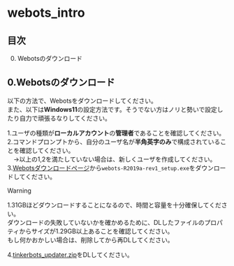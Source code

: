 # webots_intro



## 目次

0. Webotsのダウンロード
<!-- ロボットの仕組みの学習&ロボットシミュレータのセットアップ
モータの仕組みの学習、モータの演習
センサの仕組みの学習、センサの演習
かしこい動作のプログラミング演習
オリジナルロボットの設計・制作・プログラミング
オリジナルロボットの試験・調整 -->


## 0.Webotsのダウンロード

以下の方法で、Webotsをダウンロードしてください。  
また、以下は**Windows11**の設定方法です。そうでない方はノリと勢いで設定したり自力で頑張るなりしてください。

1.ユーザの種類が**ローカルアカウント**の**管理者**であることを確認してください。  
2.コマンドプロンプトから、自分のユーザ名が**半角英字のみ**で構成されていることを確認してください。  
　→以上の1,2を満たしていない場合は、新しくユーザを作成してください。  
3.[Webotsダウンロードページ](https://github.com/cyberbotics/webots/releases/tag/R2019a-rev1)から`webots-R2019a-rev1_setup.exe`をダウンロードしてください。

> [!WARNING]
> 1.31GBほどダウンロードすることになるので、時間と容量を十分確保してください。  
> ダウンロードの失敗していないかを確かめるために、DLしたファイルのプロパティからサイズが1.29GB以上あることを確認してください。  
> もし何かおかしい場合は、削除してから再DLしてください。

4.[tinkerbots_updater.zip](./tinkerbots_updater.zip)をDLしてください。